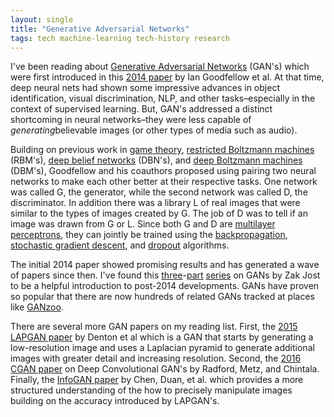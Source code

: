 ```yaml
---
layout: single
title: "Generative Adversarial Networks"
tags: tech machine-learning tech-history research
---
```


I've been reading about [Generative Adversarial Networks](https://en.wikipedia.org/wiki/Generative_adversarial_network) (GAN's) which were first introduced in this [2014 paper](https://arxiv.org/abs/1406.2661) by Ian Goodfellow et al. At that time, deep neural nets had shown some impressive advances in object identification, visual discrimination, NLP, and other tasks–especially in the context of supervised learning. But, GAN's addressed a distinct shortcoming in neural networks–they were less capable of *generating*believable images (or other types of media such as audio).

Building on previous work in [game theory](https://en.wikipedia.org/wiki/Minimax), [restricted Boltzmann machines](https://en.wikipedia.org/wiki/Restricted_Boltzmann_machine) (RBM's), [deep belief networks](https://en.wikipedia.org/wiki/Deep_belief_network) (DBN's), and [deep Boltzmann machines](https://en.wikipedia.org/wiki/Boltzmann_machine#Deep_Boltzmann_machine) (DBM's), Goodfellow and his coauthors proposed using pairing two neural networks to make each other better at their respective tasks. One network was called G, the generator, while the second network was called D, the discriminator. In addition there was a library L of real images that were similar to the types of images created by G. The job of D was to tell if an image was drawn from G or L. Since both G and D are [multilayer perceptrons](https://en.wikipedia.org/wiki/Multilayer_perceptron), they can jointly be trained using the [backpropagation](https://en.wikipedia.org/wiki/Backpropagation), [stochastic gradient descent](https://en.wikipedia.org/wiki/Stochastic_gradient_descent), and [dropout](http://jmlr.org/papers/volume15/srivastava14a/srivastava14a.pdf) algorithms.

The initial 2014 paper showed promising results and has generated a wave of papers since then. I've found this [three](https://www.kdnuggets.com/2017/11/overview-gans-generative-adversarial-networks-part1.html)-[part](https://www.kdnuggets.com/2017/11/generative-adversarial-networks-part2.html) [series](https://www.kdnuggets.com/2017/11/infogan-generative-adversarial-networks-part3.html) on GANs by Zak Jost to be a helpful introduction to post-2014 developments. GANs have proven so popular that there are now hundreds of related GANs tracked at places like [GANzoo](https://github.com/hindupuravinash/the-gan-zoo).

There are several more GAN papers on my reading list. First, the [2015 LAPGAN paper](https://arxiv.org/abs/1506.05751) by Denton et al which is a GAN that starts by generating a low-resolution image and uses a Laplacian pyramid to generate additional images with greater detail and increasing resolution. Second, the [2016 CGAN paper](https://arxiv.org/abs/1511.06434) on Deep Convolutional GAN's by Radford, Metz, and Chintala. Finally, the [InfoGAN paper](https://arxiv.org/abs/1606.03657) by Chen, Duan, et al. which provides a more structured understanding of the how to precisely manipulate images building on the accuracy introduced by LAPGAN's.